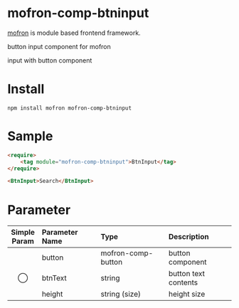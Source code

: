 # mofron-comp-btninput
[mofron](https://mofron.github.io/mofron/) is module based frontend framework.

button input component for mofron

input with button component


# Install
```
npm install mofron mofron-comp-btninput
```

# Sample
```html
<require>
    <tag module="mofron-comp-btninput">BtnInput</tag>
</require>

<BtnInput>Search</BtnInput>
```
# Parameter

|Simple<br>Param | Parameter Name | Type | Description |
|:--------------:|:---------------|:-----|:------------|
| | button | mofron-comp-button | button component |
| ◯  | btnText | string | button text contents |
| | height | string (size) | height size |

